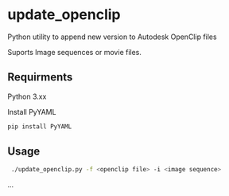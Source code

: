 # update_openclip

Python utility to append new version to Autodesk  OpenClip files

Suports Image sequences or movie files.


## Requirments
Python 3.xx

Install PyYAML

```bash
pip install PyYAML
```

## Usage

```bash
 ./update_openclip.py -f <openclip file> -i <image sequence>
```

...

